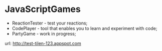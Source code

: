 # JavaScriptGames

- ReactionTester - test your reactions;
- CodePlayer - tool that enables you to learn and experiment with code;
- PartyGame - work in progress;

url: http://test-tilen-123.appspot.com